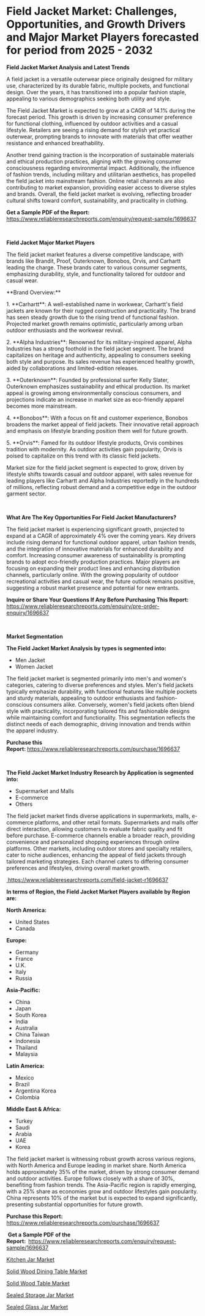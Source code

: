 <p><h1>Field Jacket Market: Challenges, Opportunities, and Growth Drivers and Major Market Players forecasted for period from 2025 - 2032</h1></p><p><strong>Field Jacket Market Analysis and Latest Trends</strong></p>
<p><p>A field jacket is a versatile outerwear piece originally designed for military use, characterized by its durable fabric, multiple pockets, and functional design. Over the years, it has transitioned into a popular fashion staple, appealing to various demographics seeking both utility and style.</p><p>The Field Jacket Market is expected to grow at a CAGR of 14.1% during the forecast period. This growth is driven by increasing consumer preference for functional clothing, influenced by outdoor activities and a casual lifestyle. Retailers are seeing a rising demand for stylish yet practical outerwear, prompting brands to innovate with materials that offer weather resistance and enhanced breathability.</p><p>Another trend gaining traction is the incorporation of sustainable materials and ethical production practices, aligning with the growing consumer consciousness regarding environmental impact. Additionally, the influence of fashion trends, including military and utilitarian aesthetics, has propelled the field jacket into mainstream fashion. Online retail channels are also contributing to market expansion, providing easier access to diverse styles and brands. Overall, the field jacket market is evolving, reflecting broader cultural shifts toward comfort, sustainability, and practicality in clothing.</p></p>
<p><strong>Get a Sample PDF of the Report:&nbsp;</strong> <a href="https://www.reliableresearchreports.com/enquiry/request-sample/1696637?utm_campaign=83&utm_medium=2&utm_source=Github&utm_content=ia&utm_term=06022025&utm_id=field-jacket">https://www.reliableresearchreports.com/enquiry/request-sample/1696637</a></p>
<p>&nbsp;</p>
<p><strong>Field Jacket Major Market Players</strong></p>
<p><p>The field jacket market features a diverse competitive landscape, with brands like Brandit, Proof, Outerknown, Bonobos, Orvis, and Carhartt leading the charge. These brands cater to various consumer segments, emphasizing durability, style, and functionality tailored for outdoor and casual wear.</p><p>**Brand Overview:**</p><p>1. **Carhartt**: A well-established name in workwear, Carhartt's field jackets are known for their rugged construction and practicality. The brand has seen steady growth due to the rising trend of functional fashion. Projected market growth remains optimistic, particularly among urban outdoor enthusiasts and the workwear revival.</p><p>2. **Alpha Industries**: Renowned for its military-inspired apparel, Alpha Industries has a strong foothold in the field jacket segment. The brand capitalizes on heritage and authenticity, appealing to consumers seeking both style and purpose. Its sales revenue has experienced healthy growth, aided by collaborations and limited-edition releases.</p><p>3. **Outerknown**: Founded by professional surfer Kelly Slater, Outerknown emphasizes sustainability and ethical production. Its market appeal is growing among environmentally conscious consumers, and projections indicate an increase in market size as eco-friendly apparel becomes more mainstream.</p><p>4. **Bonobos**: With a focus on fit and customer experience, Bonobos broadens the market appeal of field jackets. Their innovative retail approach and emphasis on lifestyle branding position them well for future growth. </p><p>5. **Orvis**: Famed for its outdoor lifestyle products, Orvis combines tradition with modernity. As outdoor activities gain popularity, Orvis is poised to capitalize on this trend with its classic field jackets.</p><p>Market size for the field jacket segment is expected to grow, driven by lifestyle shifts towards casual and outdoor apparel, with sales revenue for leading players like Carhartt and Alpha Industries reportedly in the hundreds of millions, reflecting robust demand and a competitive edge in the outdoor garment sector.</p></p>
<p>&nbsp;</p>
<p><strong>What Are The Key Opportunities For Field Jacket Manufacturers?</strong></p>
<p><p>The field jacket market is experiencing significant growth, projected to expand at a CAGR of approximately 4% over the coming years. Key drivers include rising demand for functional outdoor apparel, urban fashion trends, and the integration of innovative materials for enhanced durability and comfort. Increasing consumer awareness of sustainability is prompting brands to adopt eco-friendly production practices. Major players are focusing on expanding their product lines and enhancing distribution channels, particularly online. With the growing popularity of outdoor recreational activities and casual wear, the future outlook remains positive, suggesting a robust market presence and potential for new entrants.</p></p>
<p><strong>Inquire or Share Your Questions If Any Before Purchasing This Report:</strong> <a href="https://www.reliableresearchreports.com/enquiry/pre-order-enquiry/1696637?utm_campaign=83&utm_medium=2&utm_source=Github&utm_content=ia&utm_term=06022025&utm_id=field-jacket">https://www.reliableresearchreports.com/enquiry/pre-order-enquiry/1696637</a></p>
<p>&nbsp;</p>
<p><strong>Market Segmentation</strong></p>
<p><strong>The Field Jacket Market Analysis by types is segmented into:</strong></p>
<p><ul><li>Men Jacket</li><li>Women Jacket</li></ul></p>
<p><p>The field jacket market is segmented primarily into men's and women's categories, catering to diverse preferences and styles. Men's field jackets typically emphasize durability, with functional features like multiple pockets and sturdy materials, appealing to outdoor enthusiasts and fashion-conscious consumers alike. Conversely, women's field jackets often blend style with practicality, incorporating tailored fits and fashionable designs while maintaining comfort and functionality. This segmentation reflects the distinct needs of each demographic, driving innovation and trends within the apparel industry.</p></p>
<p><strong>Purchase this Report:&nbsp;</strong><a href="https://www.reliableresearchreports.com/purchase/1696637?utm_campaign=83&utm_medium=2&utm_source=Github&utm_content=ia&utm_term=06022025&utm_id=field-jacket">https://www.reliableresearchreports.com/purchase/1696637</a></p>
<p>&nbsp;</p>
<p><strong>The Field Jacket Market Industry Research by Application is segmented into:</strong></p>
<p><ul><li>Supermarket and Malls</li><li>E-commerce</li><li>Others</li></ul></p>
<p><p>The field jacket market finds diverse applications in supermarkets, malls, e-commerce platforms, and other retail formats. Supermarkets and malls offer direct interaction, allowing customers to evaluate fabric quality and fit before purchase. E-commerce channels enable a broader reach, providing convenience and personalized shopping experiences through online platforms. Other markets, including outdoor stores and specialty retailers, cater to niche audiences, enhancing the appeal of field jackets through tailored marketing strategies. Each channel caters to differing consumer preferences and lifestyles, driving overall market growth.</p></p>
<p><a href="https://www.reliableresearchreports.com/field-jacket-r1696637?utm_campaign=83&utm_medium=2&utm_source=Github&utm_content=ia&utm_term=06022025&utm_id=field-jacket">&nbsp;https://www.reliableresearchreports.com/field-jacket-r1696637</a></p>
<p><strong>In terms of Region, the Field Jacket Market Players available by Region are:</strong></p>
<p>
    <p> <strong> North America: </strong>
        <ul>
            <li>United States</li>
            <li>Canada</li>
        </ul>
        </p> 
    <p> <strong> Europe: </strong>
        <ul>
            <li>Germany</li>
            <li>France</li>
            <li>U.K.</li>
            <li>Italy</li>
            <li>Russia</li>
        </ul>
        </p> 
    <p> <strong> Asia-Pacific: </strong>
        <ul>
            <li>China</li>
            <li>Japan</li>
            <li>South Korea</li>
            <li>India</li>
            <li>Australia</li>
            <li>China Taiwan</li>
            <li>Indonesia</li>
            <li>Thailand</li>
            <li>Malaysia</li>
        </ul>
        </p> 
    <p> <strong> Latin America: </strong>
        <ul>
            <li>Mexico</li>
            <li>Brazil</li>
            <li>Argentina Korea</li>
            <li>Colombia</li>
        </ul>
        </p> 
    <p> <strong> Middle East & Africa: </strong>
        <ul>
            <li>Turkey</li>
            <li>Saudi</li>
            <li>Arabia</li>
            <li>UAE</li>
            <li>Korea</li>
        </ul>
    </p>
    </p>
<p><p>The field jacket market is witnessing robust growth across various regions, with North America and Europe leading in market share. North America holds approximately 35% of the market, driven by strong consumer demand and outdoor activities. Europe follows closely with a share of 30%, benefiting from fashion trends. The Asia-Pacific region is rapidly emerging, with a 25% share as economies grow and outdoor lifestyles gain popularity. China represents 10% of the market but is expected to expand significantly, presenting substantial opportunities for future growth.</p></p>
<p><strong>Purchase this Report: </strong><a href="https://www.reliableresearchreports.com/purchase/1696637?utm_campaign=83&utm_medium=2&utm_source=Github&utm_content=ia&utm_term=06022025&utm_id=field-jacket">https://www.reliableresearchreports.com/purchase/1696637</a></p>
<p>&nbsp;<strong>Get a Sample PDF of the Report:&nbsp;&nbsp;</strong><a href="https://www.reliableresearchreports.com/enquiry/request-sample/1696637?utm_campaign=83&utm_medium=2&utm_source=Github&utm_content=ia&utm_term=06022025&utm_id=field-jacket">https://www.reliableresearchreports.com/enquiry/request-sample/1696637</a></p>
<p><strong></strong></p>
<p><p><a href="https://github.com/lizamflotow/Market-Research-Report-List-1/blob/main/kitchen-jar-market.md?utm_campaign=83&utm_medium=2&utm_source=Github&utm_content=ia&utm_term=06022025&utm_id=field-jacket">Kitchen Jar Market</a></p><p><a href="https://github.com/phephezxnf/Market-Research-Report-List-1/blob/main/solid-wood-dining-table-market.md?utm_campaign=83&utm_medium=2&utm_source=Github&utm_content=ia&utm_term=06022025&utm_id=field-jacket">Solid Wood Dining Table Market</a></p><p><a href="https://github.com/watzondechao/Market-Research-Report-List-1/blob/main/solid-wood-table-market.md?utm_campaign=83&utm_medium=2&utm_source=Github&utm_content=ia&utm_term=06022025&utm_id=field-jacket">Solid Wood Table Market</a></p><p><a href="https://github.com/oslieselotte2192/Market-Research-Report-List-1/blob/main/sealed-storage-jar-market.md?utm_campaign=83&utm_medium=2&utm_source=Github&utm_content=ia&utm_term=06022025&utm_id=field-jacket">Sealed Storage Jar Market</a></p><p><a href="https://github.com/jeastefanowicz7816/Market-Research-Report-List-1/blob/main/sealed-glass-jar-market.md?utm_campaign=83&utm_medium=2&utm_source=Github&utm_content=ia&utm_term=06022025&utm_id=field-jacket">Sealed Glass Jar Market</a></p></p>